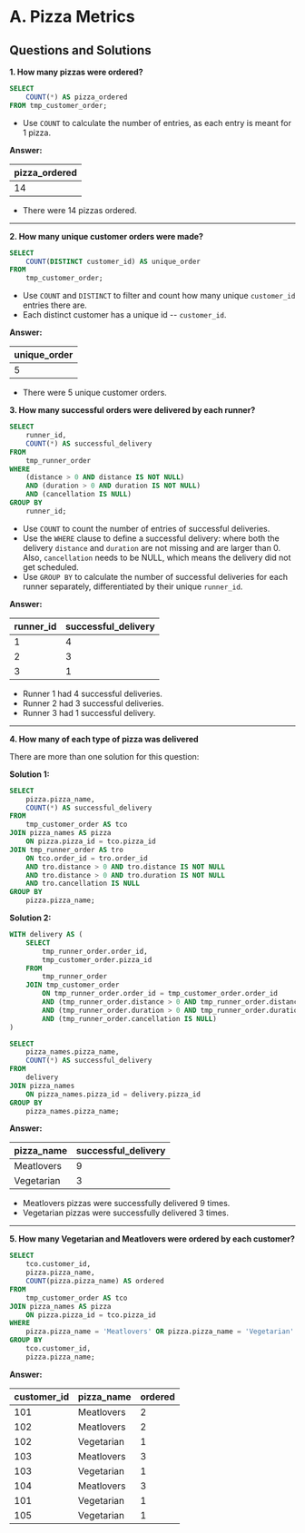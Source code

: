 # A. Pizza Metrics

## Questions and Solutions

**1. How many pizzas were ordered?**

```sql
SELECT
	COUNT(*) AS pizza_ordered
FROM tmp_customer_order;
```

- Use ```COUNT``` to calculate the number of entries, as each entry is meant for 1 pizza.

**Answer:**

|pizza_ordered|
|-------------|
|14           |

- There were 14 pizzas ordered.

***

**2. How many unique customer orders were made?**

```sql
SELECT
	COUNT(DISTINCT customer_id) AS unique_order
FROM
	tmp_customer_order;
```
- Use ```COUNT``` and ```DISTINCT``` to filter and count how many unique ```customer_id``` entries there are.
- Each distinct customer has a unique id -- ```customer_id```.

**Answer:**

|unique_order|
|------------|
|5           |

- There were 5 unique customer orders.

**3. How many successful orders were delivered by each runner?**

```sql
SELECT
	runner_id,
	COUNT(*) AS successful_delivery
FROM
	tmp_runner_order
WHERE
	(distance > 0 AND distance IS NOT NULL)
	AND (duration > 0 AND duration IS NOT NULL)
	AND (cancellation IS NULL)
GROUP BY
	runner_id;
```

- Use ```COUNT``` to count the number of entries of successful deliveries.
- Use the ```WHERE``` clause to define a successful delivery: where both the delivery ```distance``` and ```duration``` are not missing and are larger than 0. Also, ```cancellation``` needs to be NULL, which means the delivery did not get scheduled.
- Use ```GROUP BY``` to calculate the number of successful deliveries for each runner separately, differentiated by their unique ```runner_id```.

**Answer:**

|runner_id|successful_delivery|
|---------|-------------------|
|1        |4                  |
|2        |3                  |
|3        |1                  |

- Runner 1 had 4 successful deliveries.
- Runner 2 had 3 successful deliveries.
- Runner 3 had 1 successful delivery.

***

**4. How many of each type of pizza was delivered**

There are more than one solution for this question:

**Solution 1:**

```sql
SELECT
	pizza.pizza_name,
	COUNT(*) AS successful_delivery
FROM
	tmp_customer_order AS tco
JOIN pizza_names AS pizza
	ON pizza.pizza_id = tco.pizza_id
JOIN tmp_runner_order AS tro
	ON tco.order_id = tro.order_id
    AND tro.distance > 0 AND tro.distance IS NOT NULL
	AND tro.distance > 0 AND tro.duration IS NOT NULL
	AND tro.cancellation IS NULL
GROUP BY
	pizza.pizza_name;
```

**Solution 2:**

```sql
WITH delivery AS (
	SELECT
		tmp_runner_order.order_id,
		tmp_customer_order.pizza_id
	FROM
		tmp_runner_order
	JOIN tmp_customer_order
		ON tmp_runner_order.order_id = tmp_customer_order.order_id
		AND (tmp_runner_order.distance > 0 AND tmp_runner_order.distance IS NOT NULL)
		AND (tmp_runner_order.duration > 0 AND tmp_runner_order.duration IS NOT NULL)
		AND (tmp_runner_order.cancellation IS NULL)
)

SELECT
	pizza_names.pizza_name,
	COUNT(*) AS successful_delivery
FROM
	delivery
JOIN pizza_names
	ON pizza_names.pizza_id = delivery.pizza_id
GROUP BY
	pizza_names.pizza_name;
```

**Answer:**

|pizza_name|successful_delivery|
|----------|-------------------|
|Meatlovers|9                  |
|Vegetarian|3                  |

- Meatlovers pizzas were successfully delivered 9 times.
- Vegetarian pizzas were successfully delivered 3 times.

***

**5. How many Vegetarian and Meatlovers were ordered by each customer?**

```sql
SELECT
	tco.customer_id,
	pizza.pizza_name,
	COUNT(pizza.pizza_name) AS ordered
FROM
	tmp_customer_order AS tco
JOIN pizza_names AS pizza
	ON pizza.pizza_id = tco.pizza_id
WHERE
	pizza.pizza_name = 'Meatlovers' OR pizza.pizza_name = 'Vegetarian'
GROUP BY
	tco.customer_id,
	pizza.pizza_name;
```
**Answer:**

|customer_id|pizza_name|ordered|
|-----------|----------|-------|
|101        |Meatlovers|2      |
|102        |Meatlovers|2      |
|102        |Vegetarian|1      |
|103        |Meatlovers|3      |
|103        |Vegetarian|1      |
|104        |Meatlovers|3      |
|101        |Vegetarian|1      |
|105        |Vegetarian|1      |
